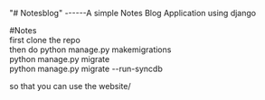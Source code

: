 "# Notesblog" 
------A simple Notes Blog Application using django

#Notes
<br />
first clone the repo
<br />
then do python manage.py makemigrations
<br />
python manage.py migrate
<br />
python manage.py migrate --run-syncdb
<br />

so that you can use the website/
